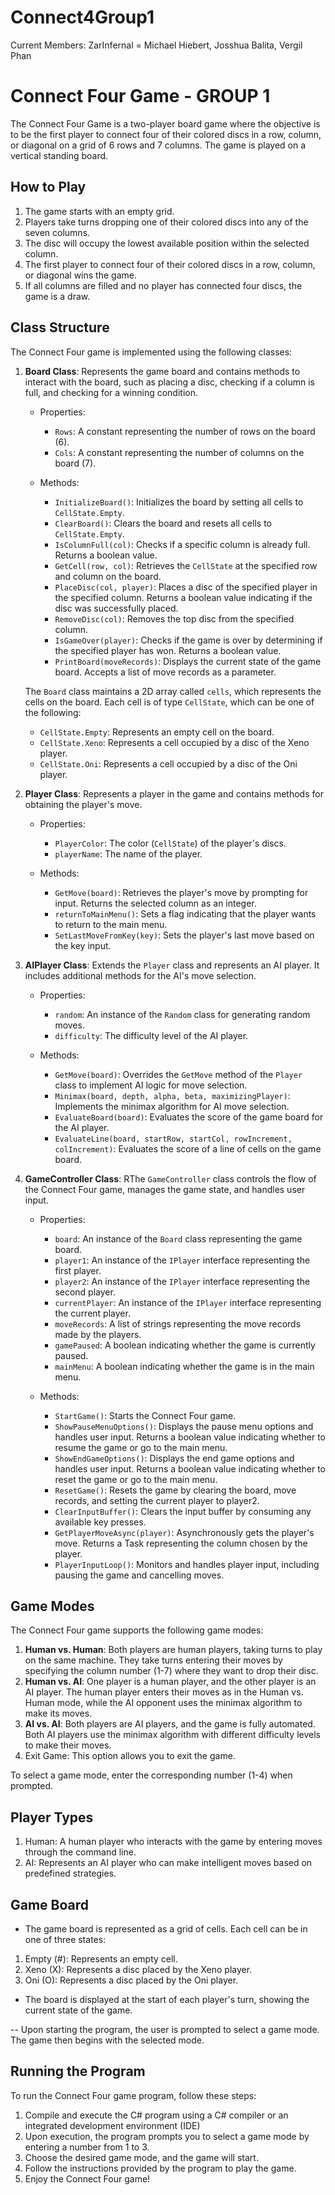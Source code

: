 # Connect4Group1
Current Members: ZarInfernal = Michael Hiebert, Josshua Balita, Vergil Phan

# Connect Four Game - GROUP 1

The Connect Four Game is a two-player board game where the objective is to be the first player to connect four of their colored discs in a row, column, or diagonal on a grid of 6 rows and 7 columns. The game is played on a vertical standing board.

## How to Play
1. The game starts with an empty grid.
2. Players take turns dropping one of their colored discs into any of the seven columns.
3. The disc will occupy the lowest available position within the selected column.
4. The first player to connect four of their colored discs in a row, column, or diagonal wins the game.
5. If all columns are filled and no player has connected four discs, the game is a draw.

## Class Structure
The Connect Four game is implemented using the following classes:

1. **Board Class**: Represents the game board and contains methods to interact with the board, such as placing a disc, checking if a column is full, and checking for a winning condition.
   - Properties:
     - `Rows`: A constant representing the number of rows on the board (6).
     - `Cols`: A constant representing the number of columns on the board (7).
   
   - Methods:
     - `InitializeBoard()`: Initializes the board by setting all cells to `CellState.Empty`.
     - `ClearBoard()`: Clears the board and resets all cells to `CellState.Empty`.
     - `IsColumnFull(col)`: Checks if a specific column is already full. Returns a boolean value.
     - `GetCell(row, col)`: Retrieves the `CellState` at the specified row and column on the board.
     - `PlaceDisc(col, player)`: Places a disc of the specified player in the specified column. Returns a boolean value indicating if the disc was successfully placed.
     - `RemoveDisc(col)`: Removes the top disc from the specified column.
     - `IsGameOver(player)`: Checks if the game is over by determining if the specified player has won. Returns a boolean value.
     - `PrintBoard(moveRecords)`: Displays the current state of the game board. Accepts a list of move records as a parameter.
   
   The `Board` class maintains a 2D array called `cells`, which represents the cells on the board. Each cell is of type `CellState`, which can be one of the following:
     - `CellState.Empty`: Represents an empty cell on the board.
     - `CellState.Xeno`: Represents a cell occupied by a disc of the Xeno player.
     - `CellState.Oni`: Represents a cell occupied by a disc of the Oni player.

2. **Player Class**: Represents a player in the game and contains methods for obtaining the player's move.
   - Properties:
     - `PlayerColor`: The color (`CellState`) of the player's discs.
     - `playerName`: The name of the player.

   - Methods:
     - `GetMove(board)`: Retrieves the player's move by prompting for input. Returns the selected column as an integer.
     - `returnToMainMenu()`: Sets a flag indicating that the player wants to return to the main menu.
     - `SetLastMoveFromKey(key)`: Sets the player's last move based on the key input.

3. **AIPlayer Class**: Extends the `Player` class and represents an AI player. It includes additional methods for the AI's move selection.
   - Properties:
     - `random`: An instance of the `Random` class for generating random moves.
     - `difficulty`: The difficulty level of the AI player.

   - Methods:
     - `GetMove(board)`: Overrides the `GetMove` method of the `Player` class to implement AI logic for move selection.
     - `Minimax(board, depth, alpha, beta, maximizingPlayer)`: Implements the minimax algorithm for AI move selection.
     - `EvaluateBoard(board)`: Evaluates the score of the game board for the AI player.
     - `EvaluateLine(board, startRow, startCol, rowIncrement, colIncrement)`: Evaluates the score of a line of cells on the game board.

4. **GameController Class**: RThe `GameController` class controls the flow of the Connect Four game, manages the game state, and handles user input.

   - Properties:
     - `board`: An instance of the `Board` class representing the game board.
     - `player1`: An instance of the `IPlayer` interface representing the first player.
     - `player2`: An instance of the `IPlayer` interface representing the second player.
     - `currentPlayer`: An instance of the `IPlayer` interface representing the current player.
     - `moveRecords`: A list of strings representing the move records made by the players.
     - `gamePaused`: A boolean indicating whether the game is currently paused.
     - `mainMenu`: A boolean indicating whether the game is in the main menu.
       
   - Methods:
     - `StartGame()`: Starts the Connect Four game.
     - `ShowPauseMenuOptions()`: Displays the pause menu options and handles user input. Returns a boolean value indicating whether to resume the game or go to the main menu.
     - `ShowEndGameOptions()`: Displays the end game options and handles user input. Returns a boolean value indicating whether to reset the game or go to the main menu.
     - `ResetGame()`: Resets the game by clearing the board, move records, and setting the current player to player2.
     - `ClearInputBuffer()`: Clears the input buffer by consuming any available key presses.
     - `GetPlayerMoveAsync(player)`: Asynchronously gets the player's move. Returns a Task<int> representing the column chosen by the player.
     - `PlayerInputLoop()`: Monitors and handles player input, including pausing the game and cancelling moves.

## Game Modes
The Connect Four game supports the following game modes:

1. **Human vs. Human**: Both players are human players, taking turns to play on the same machine. They take turns entering their moves by specifying the column number (1-7) where they want to drop their disc.
2. **Human vs. AI**: One player is a human player, and the other player is an AI player. The human player enters their moves as in the Human vs. Human mode, while the AI opponent uses the minimax algorithm to make its moves.
3. **AI vs. AI**: Both players are AI players, and the game is fully automated. Both AI players use the minimax algorithm with different difficulty levels to make their moves.
4. Exit Game: This option allows you to exit the game.

To select a game mode, enter the corresponding number (1-4) when prompted.

## Player Types
1. Human: A human player who interacts with the game by entering moves through the command line.
2. AI: Represents an AI player who can make intelligent moves based on predefined strategies.

## Game Board
- The game board is represented as a grid of cells. Each cell can be in one of three states:
1. Empty (#): Represents an empty cell.
2. Xeno (X): Represents a disc placed by the Xeno player.
3. Oni (O): Represents a disc placed by the Oni player.
- The board is displayed at the start of each player's turn, showing the current state of the game.

-- Upon starting the program, the user is prompted to select a game mode. The game then begins with the selected mode.

## Running the Program
To run the Connect Four game program, follow these steps:
1. Compile and execute the C# program using a C# compiler or an integrated development environment (IDE)
2. Upon execution, the program prompts you to select a game mode by entering a number from 1 to 3.
3. Choose the desired game mode, and the game will start.
4. Follow the instructions provided by the program to play the game.
5. Enjoy the Connect Four game!


